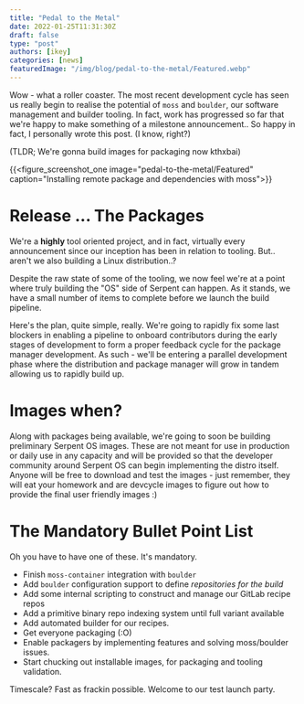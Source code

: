 ```yaml
---
title: "Pedal to the Metal"
date: 2022-01-25T11:31:30Z
draft: false
type: "post"
authors: [ikey]
categories: [news]
featuredImage: "/img/blog/pedal-to-the-metal/Featured.webp"
---
```


Wow - what a roller coaster. The most recent development cycle has seen us really
begin to realise the potential of `moss` and `boulder`, our software management
and builder tooling. In fact, work has progressed so far that we're happy to
make something of a milestone announcement.. So happy in fact, I personally
wrote this post. (I know, right?)

<!--more-->


(TLDR; We're gonna build images for packaging now kthxbai)

{{<figure_screenshot_one image="pedal-to-the-metal/Featured" caption="Installing remote package and dependencies with moss">}}

# Release ... The Packages

We're a **highly** tool oriented project, and in fact, virtually every announcement
since our inception has been in relation to tooling. But.. aren't we also building
a Linux distribution..?

Despite the raw state of some of the tooling, we now feel we're at a point where
truly building the "OS" side of Serpent can happen. As it stands, we have a small
number of items to complete before we launch the build pipeline.

Here's the plan, quite simple, really. We're going to rapidly fix some last blockers
in enabling a pipeline to onboard contributors during the early stages of development
to form a proper feedback cycle for the package manager development. As such - we'll
be entering a parallel development phase where the distribution and package manager
will grow in tandem allowing us to rapidly build up.


# Images when?

Along with packages being available, we're going to soon be building preliminary
Serpent OS images. These are not meant for use in production or daily use in any
capacity and will be provided so that the developer community around Serpent OS
can begin implementing the distro itself. Anyone will be free to download and test
the images - just remember, they will eat your homework and are devcycle images
to figure out how to provide the final user friendly images :)

# The Mandatory Bullet Point List

Oh you have to have one of these. It's mandatory.

 - Finish `moss-container` integration with `boulder`
 - Add `boulder` configuration support to define *repositories for the build*
 - Add some internal scripting to construct and manage our GitLab recipe repos
 - Add a primitive binary repo indexing system until full variant available
 - Add automated builder for our recipes.
 - Get everyone packaging (:O)
 - Enable packagers by implementing features and solving moss/boulder issues.
 - Start chucking out installable images, for packaging and tooling validation.
 
Timescale? Fast as frackin possible. Welcome to our test launch party.

